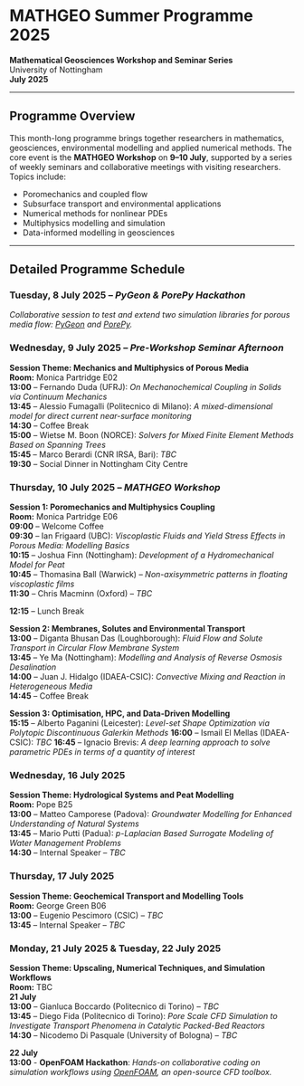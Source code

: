 # MATHGEO Summer Programme 2025
**Mathematical Geosciences Workshop and Seminar Series**  
University of Nottingham  
**July 2025**

---

## Programme Overview

This month-long programme brings together researchers in mathematics, geosciences, environmental modelling and applied numerical methods. The core event is the **MATHGEO Workshop** on **9–10 July**, supported by a series of weekly seminars and collaborative meetings with visiting researchers. Topics include:

- Poromechanics and coupled flow
- Subsurface transport and environmental applications
- Numerical methods for nonlinear PDEs
- Multiphysics modelling and simulation
- Data-informed modelling in geosciences

---

## Detailed Programme Schedule

### Tuesday, 8 July 2025 – *PyGeon & PorePy Hackathon*  
*Collaborative session to test and extend two simulation libraries for porous media flow: [PyGeon](https://github.com/pmgbergen/pygeon) and [PorePy](https://github.com/pmgbergen/porepy).*

### Wednesday, 9 July 2025 – *Pre-Workshop Seminar Afternoon*  
**Session Theme: Mechanics and Multiphysics of Porous Media**  
**Room:** Monica Partridge E02  
**13:00** – Fernando Duda (UFRJ): *On Mechanochemical Coupling in Solids via Continuum Mechanics*  
**13:45** – Alessio Fumagalli (Politecnico di Milano): *A mixed-dimensional model for direct current near-surface monitoring*  
**14:30** – Coffee Break  
**15:00** – Wietse M. Boon (NORCE): *Solvers for Mixed Finite Element Methods Based on Spanning Trees*  
**15:45** – Marco Berardi (CNR IRSA, Bari): *TBC*  
**19:30** – Social Dinner in Nottingham City Centre

### Thursday, 10 July 2025 – *MATHGEO Workshop*  
**Session 1: Poromechanics and Multiphysics Coupling**  
**Room:** Monica Partridge E06  
**09:00** – Welcome Coffee  
**09:30** – Ian Frigaard (UBC): *Viscoplastic Fluids and Yield Stress Effects in Porous Media: Modelling Basics*  
**10:15** – Joshua Finn (Nottingham): *Development of a Hydromechanical Model for Peat*  
**10:45** – Thomasina Ball (Warwick) – *Non-axisymmetric patterns in floating viscoplastic films*  
**11:30** – Chris Macminn (Oxford) – *TBC*  

**12:15** – Lunch Break

**Session 2: Membranes, Solutes and Environmental Transport**  
**13:00** – Diganta Bhusan Das (Loughborough): *Fluid Flow and Solute Transport in Circular Flow Membrane System*  
**13:45** – Ye Ma (Nottingham): *Modelling and Analysis of Reverse Osmosis Desalination*  
**14:00** – Juan J. Hidalgo (IDAEA-CSIC): *Convective Mixing and Reaction in Heterogeneous Media*  
**14:45** – Coffee Break  

**Session 3: Optimisation, HPC, and Data-Driven Modelling**  
**15:15** – Alberto Paganini (Leicester): *Level-set Shape Optimization via Polytopic Discontinuous Galerkin Methods* 
**16:00** – Ismail El Mellas (IDAEA-CSIC): *TBC*
**16:45** – Ignacio Brevis: *A deep learning approach to solve parametric PDEs in terms of a quantity of interest*

### Wednesday, 16 July 2025  
**Session Theme: Hydrological Systems and Peat Modelling**  
**Room:** Pope B25  
**13:00** – Matteo Camporese (Padova): *Groundwater Modelling for Enhanced Understanding of Natural Systems*  
**13:45** – Mario Putti (Padua): *p-Laplacian Based Surrogate Modeling of Water Management Problems*  
**14:30** – Internal Speaker – *TBC*

### Thursday, 17 July 2025  
**Session Theme: Geochemical Transport and Modelling Tools**  
**Room:** George Green B06  
**13:00** – Eugenio Pescimoro (CSIC) – *TBC*  
**13:45** – Internal Speaker – *TBC*

### Monday, 21 July 2025 & Tuesday, 22 July 2025  
**Session Theme: Upscaling, Numerical Techniques, and Simulation Workflows**  
**Room:** TBC  
**21 July**  
**13:00** – Gianluca Boccardo (Politecnico di Torino) – *TBC*  
**13:45** – Diego Fida (Politecnico di Torino): *Pore Scale CFD Simulation to Investigate Transport Phenomena in Catalytic Packed-Bed Reactors*  
**14:30** – Nicodemo Di Pasquale (University of Bologna) – *TBC*  

**22 July**  
**13:00** - **OpenFOAM Hackathon**: *Hands-on collaborative coding on simulation workflows using [OpenFOAM](https://www.openfoam.org), an open-source CFD toolbox.*